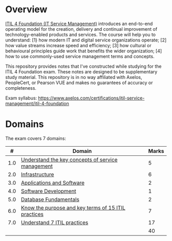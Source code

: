 # Overview
[ITIL 4 Foundation (IT Service Management)](https://www.axelos.com/certifications/itil-service-management/itil-4-foundation) introduces an end-to-end operating model for the creation, delivery and continual improvement of technology-enabled products and services. The course will help you to understand: [1} how modern IT and digital service organizations operate; [2] how value streams increase speed and efficiency; [3] how cultural or behavioural principles guide work that benefits the wider organization; [4] how to use commonly-used service management terms and concepts.


This repository provides notes that I've constructed while studying for the ITIL 4 Foundation exam. These notes are designed to be supplementary study material. This repository is in no way affiliated with Axelos, PeopleCert, or Pearson VUE and makes no guarantees of accuracy or completeness.

Exam syllabus: https://www.axelos.com/certifications/itil-service-management/itil-4-foundation

# Domains
The exam covers 7 domains:

| # | Domain   | Marks|
|---|---|---|
|1.0 | [Understand the key concepts of service management](https://github.com/erich-tech/ITIL_Notes/tree/main/Domain_1#readme) | 5|
|2.0 | [Infrastructure ](https://github.com/erich-tech/ITIL_Notes/tree/main/Domain_2#readme) | 6|
|3.0 | [Applications and Software](https://github.com/erich-tech/ITIL_Notes/tree/main/Domain_3#readme) | 2|
|4.0 | [Software Development](https://github.com/erich-tech/ITIL_Notes/tree/main/Domain_4#readme) | 1|
|5.0 | [Database Fundamentals](https://github.com/erich-tech/ITIL_Notes/tree/main/Domain_5#readme) | 2|
|6.0 | [Know the purpose and key terms of 15 ITIL practices](https://github.com/erich-tech/ITIL_Notes/tree/main/Domain_6#readme) | 7|
|7.0 | [Understand 7 ITIL practices](https://github.com/erich-tech/ITIL_Notes/tree/main/Domain_7#readme) | 17|
| | | 40|
